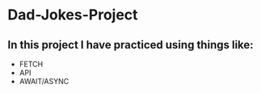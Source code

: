 # Dad-Jokes-Project

## In this project I have practiced using things like:

- FETCH
- API
- AWAIT/ASYNC
